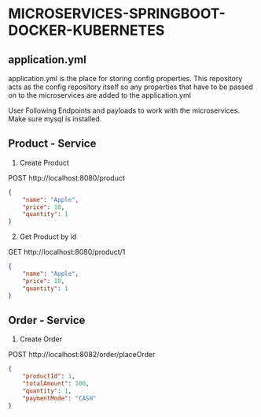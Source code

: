 # MICROSERVICES-SPRINGBOOT-DOCKER-KUBERNETES


## application.yml
 
application.yml is the place for storing config properties.
This repository acts as the config repository itself so any properties 
that have to be passed on to the microservices are added to the application.yml


User Following Endpoints and payloads to work with the microservices.
Make sure mysql is installed.


## Product - Service

1) Create Product 

POST http://localhost:8080/product

```json
{
    "name": "Apple",
    "price": 10,
    "quantity": 1
}
```

2) Get Product by id 

GET http://localhost:8080/product/1
```json
{
    "name": "Apple",
    "price": 10,
    "quantity": 1
}
```

## Order - Service

1) Create Order

POST http://localhost:8082/order/placeOrder
```json
{
    "productId": 1,
    "totalAmount": 100,
    "quantity": 1,
    "paymentMode": "CASH"
}
```